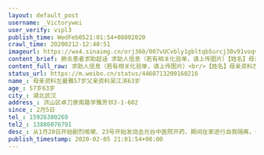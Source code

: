 ```yaml
---
layout: default_post
username: _Victorywei
user_verify: vipl3
publish_time: WedFeb0521:01:54+08002020
crawl_time: 20200212-12:40:51
imageurl: https://wx4.sinaimg.cn/orj360/007vUCvbly1gbltqb5urcj30v91voqva.jpg,https://wx3.sinaimg.cn/orj360/007vUCvbly1gbltqcoj6gj30v91vokjo.jpg,https://wx4.sinaimg.cn/orj360/007vUCvbly1gbltq8rb5oj30v91voqv7.jpg,https://wx1.sinaimg.cn/orj360/007vUCvbly1gbltqe0c0uj30v91vohdv.jpg,https://wx2.sinaimg.cn/orj360/007vUCvbly1gbltqewva3j30v91vo4qq.jpg
content_brief: 肺炎患者求助超话 求助人信息（若有相关化验单，请上传图片）【姓名】母亲资料 左曼雅 57岁父亲资料 吴江滨 63岁【年龄】57岁 63岁【所在城市】湖北武汉【所在小区、社区】洪山区卓刀泉南路学雅芳邻3-1-602【患病时间】 2月5日【联系方式】15926380269【其他紧急联系人】13886076791【病 ...全文
content_full_raw: 求助人信息（若有相关化验单，请上传图片）<br/>【姓名】母亲资料左曼雅57岁<br/>父亲资料吴江滨63岁<br/>【年龄】57岁63岁<br/>【所在城市】湖北武汉<br/>【所在小区、社区】洪山区卓刀泉南路学雅芳邻3-1-602<br/>【患病时间】2月5日<br/>【联系方式】15926380269<br/>【其他紧急联系人】13886076791<br/>【病情描述】从1月20日开始剧烈咳嗽、23号开始发烧去光谷中医院开药，期间在家进行自我隔离，一直到28日吃药无效去同济光谷医院打针排队做核酸检测，第一次盒子试剂测试结果为阴性，CT结果为双肺感染高度疑似。期间每天去医院打针，因治疗不见好转<spanclass="url-icon"><imgalt=[泪]src="//h5.sinaimg.cn/m/emoticon/icon/default/d_lei-1b4b02f8b1.png"style="width:1em;height:1em;"/></span><spanclass="url-icon"><imgalt=[泪]src="//h5.sinaimg.cn/m/emoticon/icon/default/d_lei-1b4b02f8b1.png"style="width:1em;height:1em;"/></span>CT结果给了多个医生查看，都说是新冠。今天2月5日医生安排我妈妈进行第二次核酸试剂检测，结果需要2-4天出。<br/>现在更焦急的是，一直照顾妈妈的人是我的爸爸，因为担心交叉感染，不让我还回家<spanclass="url-icon"><imgalt=[泪]src="//h5.sinaimg.cn/m/emoticon/icon/default/d_lei-1b4b02f8b1.png"style="width:1em;height:1em;"/></span><spanclass="url-icon"><imgalt=[泪]src="//h5.sinaimg.cn/m/emoticon/icon/default/d_lei-1b4b02f8b1.png"style="width:1em;height:1em;"/></span>。这期间爸爸操劳过度，也出现剧烈咳嗽，2月5日凌晨高烧38度5<spanclass="url-icon"><imgalt=[泪]src="//h5.sinaimg.cn/m/emoticon/icon/default/d_lei-1b4b02f8b1.png"style="width:1em;height:1em;"/></span><spanclass="url-icon"><imgalt=[泪]src="//h5.sinaimg.cn/m/emoticon/icon/default/d_lei-1b4b02f8b1.png"style="width:1em;height:1em;"/></span>，今天去医院拍片结果也是肺部病毒感染。<br/>我们联系了社区，社区书记明确表示能做的有限，并不能安排车辆接送两位老人去医院接受治疗，也不能安排他们住院，两患病老人独自在家隔离，无法互相照顾，作为儿女非常担心。我们打了很多市长热线、求助电话、上报人民日报、国务院疫情等APP，还是无果，最终都是等待排队上报<spanclass="url-icon"><imgalt=[泪]src="//h5.sinaimg.cn/m/emoticon/icon/default/d_lei-1b4b02f8b1.png"style="width:1em;height:1em;"/></span><spanclass="url-icon"><imgalt=[泪]src="//h5.sinaimg.cn/m/emoticon/icon/default/d_lei-1b4b02f8b1.png"style="width:1em;height:1em;"/></span>，现在求助微博朋友圈各位友人能否帮助我们得到医院住院救助，本人感谢万分🙏🙏🙏
status_url: https://m.weibo.cn/status/4468713200160216
name_: 母亲资料左曼雅57岁父亲资料吴江滨63岁
age_: 57岁63岁
city_: 湖北武汉
address_: 洪山区卓刀泉南路学雅芳邻3-1-602
since_: 2月5日
tel_: 15926380269
tel2_: 13886076791
desc_: 从1月20日开始剧烈咳嗽、23号开始发烧去光谷中医院开药，期间在家进行自我隔离，一直到28日吃药无效去同济光谷医院打针排队做核酸检测，第一次盒子试剂测试结果为阴性，CT结果为双肺感染高度疑似。期间每天去医院打针，因治疗不见好转<spanclass="url-icon"><imgalt=[泪]src="//h5.sinaimg.cn/m/emoticon/icon/default/d_lei-1b4b02f8b1.png"style="width1em;height1em;"/></span><spanclass="url-icon"><imgalt=[泪]src="//h5.sinaimg.cn/m/emoticon/icon/default/d_lei-1b4b02f8b1.png"style="width1em;height1em;"/></span>CT结果给了多个医生查看，都说是新冠。今天2月5日医生安排我妈妈进行第二次核酸试剂检测，结果需要2-4天出。现在更焦急的是，一直照顾妈妈的人是我的爸爸，因为担心交叉感染，不让我还回家<spanclass="url-icon"><imgalt=[泪]src="//h5.sinaimg.cn/m/emoticon/icon/default/d_lei-1b4b02f8b1.png"style="width1em;height1em;"/></span><spanclass="url-icon"><imgalt=[泪]src="//h5.sinaimg.cn/m/emoticon/icon/default/d_lei-1b4b02f8b1.png"style="width1em;height1em;"/></span>。这期间爸爸操劳过度，也出现剧烈咳嗽，2月5日凌晨高烧38度5<spanclass="url-icon"><imgalt=[泪]src="//h5.sinaimg.cn/m/emoticon/icon/default/d_lei-1b4b02f8b1.png"style="width1em;height1em;"/></span><spanclass="url-icon"><imgalt=[泪]src="//h5.sinaimg.cn/m/emoticon/icon/default/d_lei-1b4b02f8b1.png"style="width1em;height1em;"/></span>，今天去医院拍片结果也是肺部病毒感染。我们联系了社区，社区书记明确表示能做的有限，并不能安排车辆接送两位老人去医院接受治疗，也不能安排他们住院，两患病老人独自在家隔离，无法互相照顾，作为儿女非常担心。我们打了很多市长热线、求助电话、上报人民日报、国务院疫情等APP，还是无果，最终都是等待排队上报<spanclass="url-icon"><imgalt=[泪]src="//h5.sinaimg.cn/m/emoticon/icon/default/d_lei-1b4b02f8b1.png"style="width1em;height1em;"/></span><spanclass="url-icon"><imgalt=[泪]src="//h5.sinaimg.cn/m/emoticon/icon/default/d_lei-1b4b02f8b1.png"style="width1em;height1em;"/></span>，现在求助微博朋友圈各位友人能否帮助我们得到医院住院救助，本人感谢万分🙏🙏🙏
publish_timestamp: 2020-02-05 21:01:54+08:00
---
```

